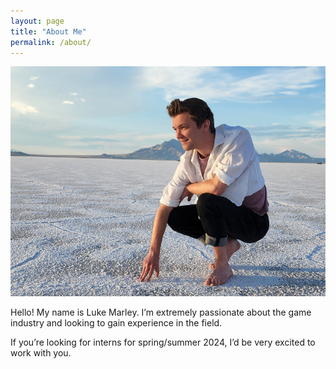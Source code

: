 ```yaml
---
layout: page
title: "About Me"
permalink: /about/
---
```


![Picture 1](/assets/fullsize.png)

Hello! My name is Luke Marley. I’m extremely passionate about the game industry and looking to gain experience in the field. 

If you’re looking for interns for spring/summer 2024, I’d be very excited to work with you.
